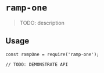 # `ramp-one`

> TODO: description

## Usage

```
const rampOne = require('ramp-one');

// TODO: DEMONSTRATE API
```
